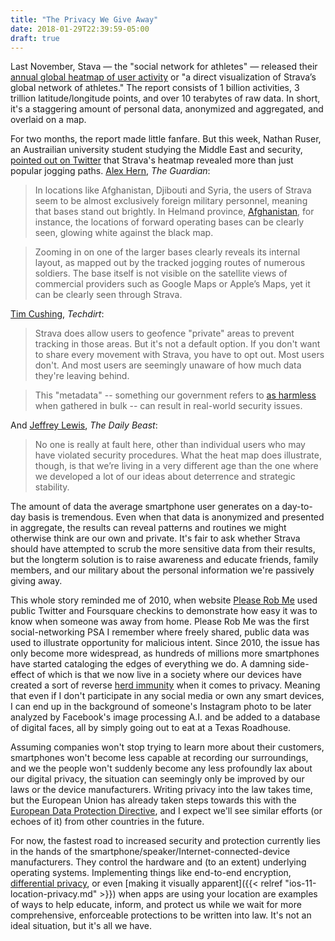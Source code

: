 ```yaml
---
title: "The Privacy We Give Away"
date: 2018-01-29T22:39:59-05:00
draft: true
---
```


Last November, Stava — the "social network for athletes" — released their [annual global heatmap of user activity](https://medium.com/strava-engineering/the-global-heatmap-now-6x-hotter-23fc01d301de) or "a direct visualization of Strava’s global network of athletes." The report consists of 1 billion activities, 3 trillion latitude/longitude points, and over 10 terabytes of raw data. In short, it's a staggering amount of personal data, anonymized and aggregated, and overlaid on a map. 

For two months, the report made little fanfare. But this week, Nathan Ruser, an Austrailian university student studying the Middle East and security, [pointed out on Twitter](https://twitter.com/Nrg8000/status/957318498102865920) that Strava's heatmap revealed more than just popular jogging paths. [Alex Hern][tg], *The Guardian*: 

> In locations like Afghanistan, Djibouti and Syria, the users of Strava seem to be almost exclusively foreign military personnel, meaning that bases stand out brightly. In Helmand province, [Afghanistan](https://www.theguardian.com/world/afghanistan), for instance, the locations of forward operating bases can be clearly seen, glowing white against the black map.

> Zooming in on one of the larger bases clearly reveals its internal layout, as mapped out by the tracked jogging routes of numerous soldiers. The base itself is not visible on the satellite views of commercial providers such as Google Maps or Apple’s Maps, yet it can be clearly seen through Strava.

[Tim Cushing][], *Techdirt*: 

> Strava does allow users to geofence "private" areas to prevent tracking in those areas. But it's not a default option. If you don't want to share every movement with Strava, you have to opt out. Most users don't. And most users are seemingly unaware of how much data they're leaving behind.

> This "metadata" -- something our government refers to [as harmless](https://www.techdirt.com/articles/20130708/01453123733/anyone-brushing-off-nsa-surveillance-because-its-just-metadata-doesnt-know-what-metadata-is.shtml) when gathered in bulk -- can result in real-world security issues.

And [Jeffrey Lewis][tdb], _The Daily Beast_: 

> No one is really at fault here, other than individual users who may have violated security procedures. What the heat map does illustrate, though, is that we’re living in a very different age than the one where we developed a lot of our ideas about deterrence and strategic stability.

The amount of data the average smartphone user generates on a day-to-day basis is tremendous. Even when that data is anonymized and presented in aggregate, the results can reveal patterns and routines we might otherwise think are our own and private. It's fair to ask whether Strava should have attempted to scrub the more sensitive data from their results, but the longterm solution is to raise awareness and educate friends, family members, and our military about the personal information we're passively giving away. 

This whole story reminded me of 2010, when website [Please Rob Me](http://pleaserobme.com/why) used public Twitter and Foursquare checkins to demonstrate how easy it was to know when someone was away from home. Please Rob Me was the first social-networking PSA I remember where freely shared, public data was used to illustrate opportunity for malicious intent. Since 2010, the issue has only become more widespread, as hundreds of millions more smartphones have started cataloging the edges of everything we do. A damning side-effect of which is that we now live in a society where our devices have created a sort of reverse [herd immunity](https://en.wikipedia.org/wiki/Herd_immunity) when it comes to privacy. Meaning that even if I don't participate in any social media or own any smart devices, I can end up in the background of someone's Instagram photo to be later analyzed by Facebook's image processing A.I. and be added to a database of digital faces, all by simply going out to eat at a Texas Roadhouse. 

Assuming companies won't stop trying to learn more about their customers, smartphones won't become less capable at recording our surroundings, and we the people won't suddenly become any less profoundly lax about our digital privacy, the situation can seemingly only be improved by our laws or the device manufacturers. Writing privacy into the law takes time, but the European Union has already taken steps towards this with the [European Data Protection Directive](https://en.wikipedia.org/wiki/Right_to_be_forgotten), and I expect we'll see similar efforts (or echoes of it) from other countries in the future. 

For now, the fastest road to increased security and protection currently lies in the hands of the smartphone/speaker/Internet-connected-device manufacturers. They control the hardware and (to an extent) underlying operating systems. Implementing things like end-to-end encryption, [differential privacy](https://www.wired.com/2016/06/apples-differential-privacy-collecting-data/), or even [making it visually apparent]({{< relref "ios-11-location-privacy.md" >}}) when apps are using your location are examples of ways to help educate, inform, and protect us while we wait for more comprehensive, enforceable protections to be written into law. It's not an ideal situation, but it's all we have.

[tim cushing]: https://www.techdirt.com/articles/20180129/09121039108/fitness-tracker-data-exposes-military-operations-shows-what-damage-that-can-be-done-with-just-metadata.shtml
[tdb]: https://www.thedailybeast.com/strava-fitness-tracker-app-exposes-taiwans-missile-command-center
[tg]: https://www.theguardian.com/world/2018/jan/28/fitness-tracking-app-gives-away-location-of-secret-us-army-bases